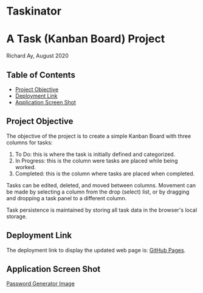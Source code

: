 # Taskinator

# A Task (Kanban Board) Project
Richard Ay, August 2020

## Table of Contents
* [Project Objective](#project-objective)
* [Deployment Link](#deployment-link)
* [Application Screen Shot](#application-screen-shot)

## Project Objective
The objective of the project is to create a simple Kanban Board with three columns for tasks:
1) To Do: this is where the task is initially defined and categorized.
2) In Progress: this is the column were tasks are placed while being worked.
3) Completed: this is the column where tasks are placed when completed.

Tasks can be edited, deleted, and moved between columns.  Movement can be made by selecting a column from the drop (select) list, or by dragging and dropping a task panel to a different column.

Task persistence is maintained by storing all task data in the browser's local storage.


## Deployment Link
The deployment link to display the updated web page is: 
[GitHub Pages](https://captainrich.github.io/taskinator/).  



## Application Screen Shot

[Password Generator Image](https://github.com/CaptainRich/taskinator/blob/master/screenshot.jpg)
